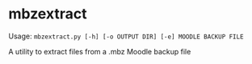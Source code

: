 # mbzextract

Usage: `mbzextract.py [-h] [-o OUTPUT DIR] [-e] MOODLE BACKUP FILE`

A utility to extract files from a .mbz Moodle backup file
